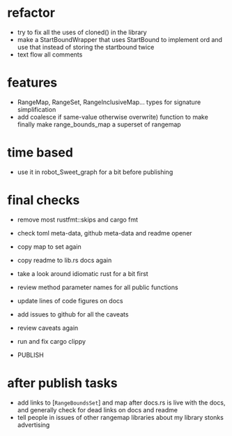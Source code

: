 # refactor

- try to fix all the uses of cloned() in the library
- make a StartBoundWrapper that uses StartBound to implement ord and
  use that instead of storing the startbound twice
- text flow all comments

# features

- RangeMap, RangeSet, RangeInclusiveMap... types for signature
  simplification
- add coalesce if same-value otherwise overwrite) function to make
  finally make range_bounds_map a superset of rangemap

# time based

- use it in robot_Sweet_graph for a bit before publishing

# final checks

- remove most rustfmt::skips and cargo fmt
- check toml meta-data, github meta-data and readme opener
- copy map to set again
- copy readme to lib.rs docs again
- take a look around idiomatic rust for a bit first
- review method parameter names for all public functions
- update lines of code figures on docs
- add issues to github for all the caveats
- review caveats again
- run and fix cargo clippy

- PUBLISH

# after publish tasks

- add links to [`RangeBoundsSet`] and map after docs.rs is live with
  the docs, and generally check for dead links on docs and readme
- tell people in issues of other rangemap libraries about my library
  stonks advertising
